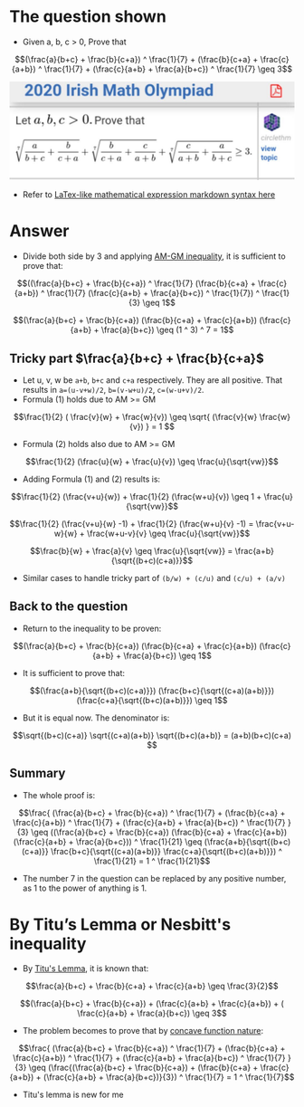 # The question shown
- Given a, b, c > 0, Prove that
```math
(\frac{a}{b+c} + \frac{b}{c+a}) ^ \frac{1}{7} + (\frac{b}{c+a} + \frac{c}{a+b}) ^ \frac{1}{7} + (\frac{c}{a+b} + \frac{a}{b+c}) ^ \frac{1}{7} \geq 3
```
![Alt the question in image](olympiad_irish_math_2020.jpg)
- Refer to [LaTex-like mathematical expression markdown syntax here](https://docs.github.com/en/get-started/writing-on-github/working-with-advanced-formatting/writing-mathematical-expressions)

# Answer
- Divide both side by 3 and applying [AM-GM inequality](https://en.wikipedia.org/wiki/AM%E2%80%93GM_inequality), it is sufficient to prove that:

```math
((\frac{a}{b+c} + \frac{b}{c+a}) ^ \frac{1}{7}  (\frac{b}{c+a} + \frac{c}{a+b}) ^ \frac{1}{7}  (\frac{c}{a+b} + \frac{a}{b+c}) ^ \frac{1}{7}) ^ \frac{1}{3} \geq 1
```
```math
(\frac{a}{b+c} + \frac{b}{c+a})  (\frac{b}{c+a} + \frac{c}{a+b}) (\frac{c}{a+b} + \frac{a}{b+c}) \geq (1 ^ 3) ^ 7 = 1
```

## Tricky part $`\frac{a}{b+c} + \frac{b}{c+a}`$
- Let u, v, w be `a+b`, `b+c` and `c+a` respectively. They are all positive. That results in `a=(u-v+w)/2`, `b=(v-w+u)/2`, `c=(w-u+v)/2`.
- Formula (1) holds due to AM >= GM
```math
\frac{1}{2} ( \frac{v}{w} + \frac{w}{v}) \geq \sqrt{ (\frac{v}{w} \frac{w}{v}) } = 1 
```
- Formula (2) holds also due to AM >= GM
```math
\frac{1}{2} (\frac{u}{w} + \frac{u}{v}) \geq \frac{u}{\sqrt{vw}}
```
- Adding Formula (1) and (2) results is:

```math
\frac{1}{2} (\frac{v+u}{w}) + \frac{1}{2} (\frac{w+u}{v}) \geq 1 + \frac{u}{\sqrt{vw}}
```
```math
\frac{1}{2} (\frac{v+u}{w} -1) + \frac{1}{2} (\frac{w+u}{v} -1) = \frac{v+u-w}{w} + \frac{w+u-v}{v} \geq \frac{u}{\sqrt{vw}}
```
```math
\frac{b}{w} + \frac{a}{v} \geq \frac{u}{\sqrt{vw}} = \frac{a+b}{\sqrt{(b+c)(c+a)}}
```
- Similar cases to handle tricky part of `(b/w) + (c/u)` and `(c/u) + (a/v)`

## Back to the question
- Return to the inequality to be proven:
```math
(\frac{a}{b+c} + \frac{b}{c+a})  (\frac{b}{c+a} + \frac{c}{a+b}) (\frac{c}{a+b} + \frac{a}{b+c}) \geq 1
```
- It is sufficient to prove that:
```math
(\frac{a+b}{\sqrt{(b+c)(c+a)}})  (\frac{b+c}{\sqrt{(c+a)(a+b)}})  (\frac{c+a}{\sqrt{(b+c)(a+b)}}) \geq 1
```

- But it is equal now. The denominator is:
```math
\sqrt{(b+c)(c+a)} \sqrt{(c+a)(a+b)} \sqrt{(b+c)(a+b)} = (a+b)(b+c)(c+a) 
```

## Summary
- The whole proof is:
```math
\frac{ (\frac{a}{b+c} + \frac{b}{c+a}) ^ \frac{1}{7} + (\frac{b}{c+a} + \frac{c}{a+b}) ^ \frac{1}{7} + (\frac{c}{a+b} + \frac{a}{b+c}) ^ \frac{1}{7} }{3}
\geq ((\frac{a}{b+c} + \frac{b}{c+a}) (\frac{b}{c+a} + \frac{c}{a+b}) (\frac{c}{a+b} + \frac{a}{b+c})) ^ \frac{1}{21}
\geq (\frac{a+b}{\sqrt{(b+c)(c+a)}} \frac{b+c}{\sqrt{(c+a)(a+b)}} \frac{c+a}{\sqrt{(b+c)(a+b)}}) ^ \frac{1}{21}
= 1 ^ \frac{1}{21}
```

- The number 7 in the question can be replaced by any positive number, as 1 to the power of anything is 1.

# By Titu’s Lemma or Nesbitt's inequality
- By [Titu's Lemma](https://en.wikipedia.org/wiki/Titu%27s_lemma), it is known that:
```math
\frac{a}{b+c} + \frac{b}{c+a} + \frac{c}{a+b} \geq \frac{3}{2}
```
```math
(\frac{a}{b+c} + \frac{b}{c+a}) + (\frac{c}{a+b} + \frac{c}{a+b}) + ( \frac{c}{a+b} + \frac{a}{b+c}) \geq 3
```
- The problem becomes to prove that by [concave function nature](https://en.wikipedia.org/wiki/Concave_function): 
```math
\frac{ (\frac{a}{b+c} + \frac{b}{c+a}) ^ \frac{1}{7} + (\frac{b}{c+a} + \frac{c}{a+b}) ^ \frac{1}{7} + (\frac{c}{a+b} + \frac{a}{b+c}) ^ \frac{1}{7} }{3}
\geq (\frac{(\frac{a}{b+c} + \frac{b}{c+a}) + (\frac{b}{c+a} + \frac{c}{a+b}) + (\frac{c}{a+b} + \frac{a}{b+c})}{3}) ^ \frac{1}{7} = 1 ^ \frac{1}{7}
```
- Titu's lemma is new for me
